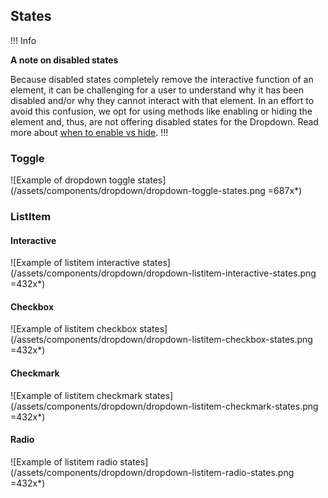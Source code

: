 ## States

!!! Info

**A note on disabled states**

Because disabled states completely remove the interactive function of an element, it can be challenging for a user to understand why it has been disabled and/or why they cannot interact with that element. In an effort to avoid this confusion, we opt for using methods like enabling or hiding the element and, thus, are not offering disabled states for the Dropdown. Read more about [when to enable vs hide](https://khulnasoft.atlassian.net/wiki/spaces/DES/pages/2678685874/Hiding+Disabling).
!!!

### Toggle

![Example of dropdown toggle states](/assets/components/dropdown/dropdown-toggle-states.png =687x*)

### ListItem

#### Interactive
![Example of listitem interactive states](/assets/components/dropdown/dropdown-listitem-interactive-states.png =432x*)

#### Checkbox
![Example of listitem checkbox states](/assets/components/dropdown/dropdown-listitem-checkbox-states.png =432x*)

#### Checkmark
![Example of listitem checkmark states](/assets/components/dropdown/dropdown-listitem-checkmark-states.png =432x*)

#### Radio
![Example of listitem radio states](/assets/components/dropdown/dropdown-listitem-radio-states.png =432x*)
